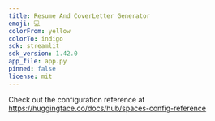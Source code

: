 ```yaml
---
title: Resume And CoverLetter Generator
emoji: 💻
colorFrom: yellow
colorTo: indigo
sdk: streamlit
sdk_version: 1.42.0
app_file: app.py
pinned: false
license: mit
---
```


Check out the configuration reference at https://huggingface.co/docs/hub/spaces-config-reference
